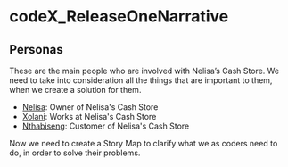 # codeX_ReleaseOneNarrative
## Personas
These are the main people who are involved with Nelisa’s Cash Store. We need to take into consideration all the things that are important to them, when we create a solution for them.

* [Nelisa](/Persona_Nelisa.md): Owner of Nelisa's Cash Store
* [Xolani](/Persona_Xolani.md): Works at Nelisa's Cash Store
* [Nthabiseng](/Persona_Nthabiseng.md): Customer of Nelisa's Cash Store

Now we need to create a Story Map to clarify what we as coders need to do, in order to solve their problems.
